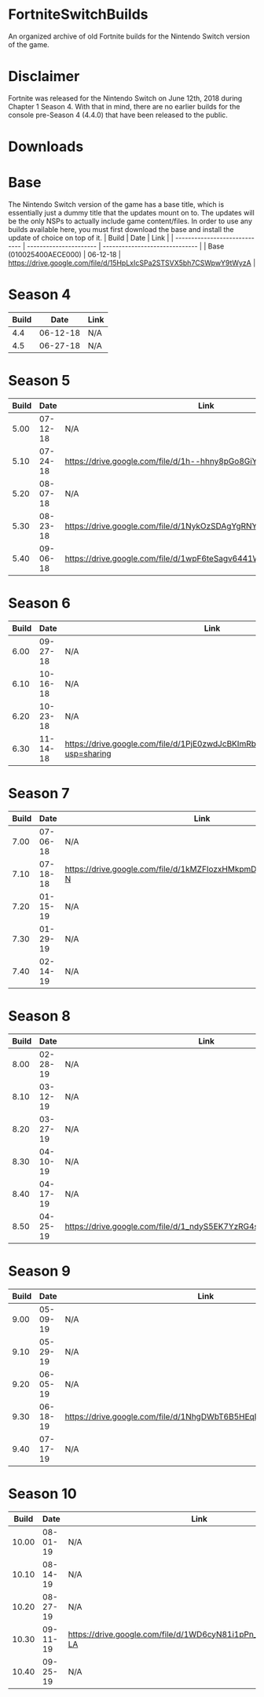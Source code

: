 # FortniteSwitchBuilds
An organized archive of old Fortnite builds for the Nintendo Switch version of the game.

# Disclaimer
Fortnite was released for the Nintendo Switch on June 12th, 2018 during Chapter 1 Season 4. With that in mind, there are no earlier builds for the console pre-Season 4 (4.4.0) that have been released to the public.

# Downloads

# Base
The Nintendo Switch version of the game has a base title, which is essentially just a dummy title that the updates mount on to. The updates will be the only NSPs to actually include game content/files. In order to use any builds available here, you must first download the base and install the update of choice on top of it.
| Build                         | Date           	 |		    Link             |
| ----------------------------- | ---------------------- | ------------------------------ |
| Base (010025400AECE000)                   	| 06-12-18       	 |		https://drive.google.com/file/d/15HpLxIcSPa2STSVX5bh7CSWpwY9tWyzA                |

# Season 4
| Build                         | Date           	 |		    Link             |
| ----------------------------- | ---------------------- | ------------------------------ |
| 4.4                   	| 06-12-18       	 |		N/A                    |
| 4.5                   	| 06-27-18       	 |		N/A                    |

# Season 5
| Build                         | Date           	 |		    Link             |
| ----------------------------- | ---------------------- | ------------------------------ |
| 5.00                  	| 07-12-18       	 |		N/A                    |
| 5.10                   	| 07-24-18       	 |		https://drive.google.com/file/d/1h--hhny8pGo8GiYng_59DpcAFSSb0Bp7                    |
| 5.20                   	| 08-07-18       	 |		N/A                    |
| 5.30                   	| 08-23-18       	 |		https://drive.google.com/file/d/1NykOzSDAgYgRNYamWiGw8u5c1sAVlmSK                   |
| 5.40                   	| 09-06-18       	 |		https://drive.google.com/file/d/1wpF6teSagv6441WHi_xdWGURRkUf2Xh7                   |

# Season 6
| Build                         | Date           	 |		    Link             |
| ----------------------------- | ---------------------- | ------------------------------ |
| 6.00                  	| 09-27-18       	 |		N/A                    |
| 6.10                   	| 10-16-18       	 |		N/A                    |
| 6.20                   	| 10-23-18       	 |		N/A                    |
| 6.30                   	| 11-14-18       	 |		https://drive.google.com/file/d/1PjE0zwdJcBKImRb1fdqgTkZICMxVJC8y/view?usp=sharing                   |

# Season 7
| Build                         | Date           	 |		    Link             |
| ----------------------------- | ---------------------- | ------------------------------ |
| 7.00                   	| 07-06-18       	 |		N/A                    |
| 7.10                   	| 07-18-18       	 |		https://drive.google.com/file/d/1kMZFIozxHMkpmDBHoXzaaf_A7VNFOo-N                   |
| 7.20                   	| 01-15-19       	 |		N/A                    |
| 7.30                   	| 01-29-19       	 |		N/A                    |
| 7.40                   	| 02-14-19       	 |		N/A                    |

# Season 8
| Build                         | Date           	 |		    Link             |
| ----------------------------- | ---------------------- | ------------------------------ |
| 8.00                   	| 02-28-19       	 |		N/A                    |
| 8.10                   	| 03-12-19       	 |		N/A                    |
| 8.20                  	| 03-27-19       	 |		N/A                    |
| 8.30                  	| 04-10-19       	 |		N/A                    |
| 8.40                  	| 04-17-19       	 |		N/A                    |
| 8.50                  	| 04-25-19       	 |		https://drive.google.com/file/d/1_ndyS5EK7YzRG4sFxMgW98HUO6IrQNRG                    |

# Season 9
| Build                         | Date           	 |		    Link             |
| ----------------------------- | ---------------------- | ------------------------------ |
| 9.00                   	| 05-09-19       	 |		N/A                    |
| 9.10                  	| 05-29-19       	 |		N/A                    |
| 9.20                  	| 06-05-19       	 |		N/A                    |
| 9.30                  	| 06-18-19       	 |		https://drive.google.com/file/d/1NhgDWbT6B5HEqDHLX9ZiqeLKevncOFw3                    |
| 9.40                   	| 07-17-19       	 |		N/A                    |

# Season 10
| Build                         | Date           	 |		    Link             |
| ----------------------------- | ---------------------- | ------------------------------ |
| 10.00                   	| 08-01-19       	 |		N/A                    |
| 10.10                   	| 08-14-19       	 |		N/A                    |
| 10.20                   	| 08-27-19       	 |		N/A                    |
| 10.30                   	| 09-11-19       	 |		https://drive.google.com/file/d/1WD6cyN81i1pPn_x_TxY_iihwPDO0Q-LA                    |
| 10.40                   	| 09-25-19       	 |		N/A                    |
